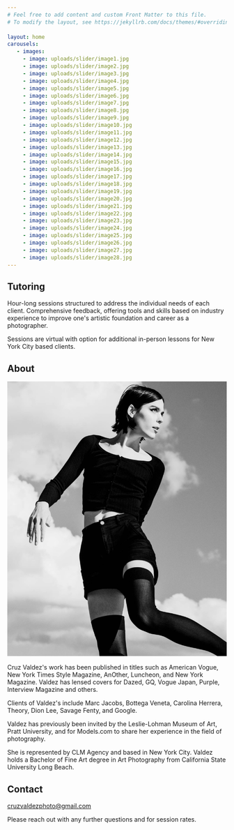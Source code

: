 ```yaml
---
# Feel free to add content and custom Front Matter to this file.
# To modify the layout, see https://jekyllrb.com/docs/themes/#overriding-theme-defaults

layout: home
carousels:
   - images:
     - image: uploads/slider/image1.jpg
     - image: uploads/slider/image2.jpg
     - image: uploads/slider/image3.jpg
     - image: uploads/slider/image4.jpg
     - image: uploads/slider/image5.jpg
     - image: uploads/slider/image6.jpg
     - image: uploads/slider/image7.jpg
     - image: uploads/slider/image8.jpg
     - image: uploads/slider/image9.jpg
     - image: uploads/slider/image10.jpg
     - image: uploads/slider/image11.jpg
     - image: uploads/slider/image12.jpg
     - image: uploads/slider/image13.jpg
     - image: uploads/slider/image14.jpg
     - image: uploads/slider/image15.jpg
     - image: uploads/slider/image16.jpg
     - image: uploads/slider/image17.jpg
     - image: uploads/slider/image18.jpg
     - image: uploads/slider/image19.jpg
     - image: uploads/slider/image20.jpg
     - image: uploads/slider/image21.jpg
     - image: uploads/slider/image22.jpg
     - image: uploads/slider/image23.jpg
     - image: uploads/slider/image24.jpg
     - image: uploads/slider/image25.jpg
     - image: uploads/slider/image26.jpg
     - image: uploads/slider/image27.jpg
     - image: uploads/slider/image28.jpg
---
```

## Tutoring

Hour-long sessions structured to address the individual needs of each client. Comprehensive feedback, offering tools and skills based on industry experience to improve one's artistic foundation and career as a photographer.

Sessions are virtual with option for additional in-person lessons for New York
City based clients.

## About
![Cruz Valdez self portrait](uploads/sp.jpg)

Cruz Valdez's work has been published in titles such as American Vogue, New York Times Style Magazine, AnOther, Luncheon, and New York Magazine. Valdez has lensed covers for Dazed, GQ, Vogue Japan, Purple, Interview Magazine and others.

Clients of Valdez's include Marc Jacobs, Bottega Veneta, Carolina Herrera, Theory, Dion Lee, Savage Fenty, and Google.

Valdez has previously been invited by the Leslie-Lohman Museum of Art, Pratt University, and for Models.com to share her experience in the field of photography.

She is represented by CLM Agency and based in New York City. Valdez holds a Bachelor of Fine Art degree in Art Photography from California State University Long Beach.

## Contact

[cruzvaldezphoto@gmail.com](mailto:cruzvaldezphoto@gmail.com)

Please reach out with any further questions and for session rates.
